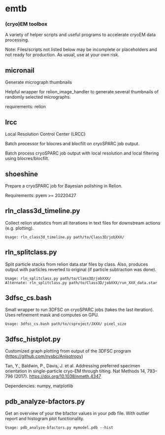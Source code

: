 # emtb
### (cryo)EM toolbox

A variety of helper scripts and useful programs to accelerate cryoEM data processing.

Note: Files/scripts not listed below may be incomplete or placeholders and not ready for production.
As usual, use at your own risk.


## micronail
Generate micrograph thumbnails

Helpful wrapper for relion_image_handler to generate several thumbnails of randomly selected micrographs.

requirements: relion

## lrcc
Local Resolution Control Center (LRCC)

Batch processor for blocres and blocfilt on cryoSPARC job output.

Batch process cryoSPARC job output with local resolution and local
filtering using blocres/blocfilt.

## shoeshine
Prepare a cryoSPARC job for Bayesian polishing in Relion.

Requirements: pyem >= 20220427

## rln_class3d_timeline.py

Collect relion statistics from all iterations in text files for downstream actions (e.g. plotting).

```
Usage: rln_class3d_timeline.py path/to/Class3D/jobXXX/
```

## rln_splitclass.py

Split particle stacks from relion data.star files by class.
Also, produces output with particles reverted to original (if particle subtraction was done).

```
Usage: rln_splitclass.py path/to/Class3D/jobXXX/
Alternate: rln_splitclass.py path/to/Class3D/jobXXX/run_XXX_data.star
```

## 3dfsc_cs.bash

Small wrapper to run 3DFSC on cryoSPARC jobs (takes the last iteration).
Uses refinement mask and computes on GPU.

```
Usage: 3dfsc_cs.bash path/to/csproject/JXXX/ pixel_size
```

## 3dfsc_histplot.py

Customized graph plotting from output of the 3DFSC program (https://github.com/nysbc/Anisotropy)

Tan, Y., Baldwin, P., Davis, J. et al. Addressing preferred specimen orientation in single-particle cryo-EM through tilting. Nat Methods 14, 793–796 (2017). https://doi.org/10.1038/nmeth.4347

Dependencies: numpy, matplotlib

## pdb_analyze-bfactors.py

Get an overview of your the bfactor values in your pdb file.
With outlier report and histogram plot functionality.

```
Usage: pdb_analyze-bfactors.py mymodel.pdb --hist
```
